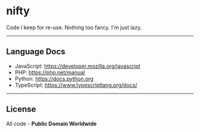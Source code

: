 # nifty

Code I keep for re-use. Nothing too fancy. I'm just lazy.

---

## Language Docs

- JavaScript: <https://developer.mozilla.org/javascript>
- PHP: <https://php.net/manual>
- Python: <https://docs.python.org>
- TypeScript: <https://www.typescriptlang.org/docs/>

---

## License

All code - **Public Domain Worldwide**
